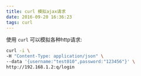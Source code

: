 ```yaml
---
title: curl 模拟ajax请求
date: 2016-09-20 16:36:23
tags: curl
---
```


使用 `curl` 可以模拟各种http请求:

``` bash
curl -i \
-H "Content-Type: application/json" \
--data '{username:"test010",password:"123456"}' \
http://192.168.1.2:q/login
```
